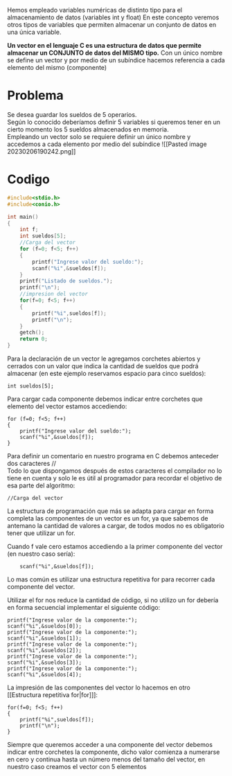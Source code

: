 Hemos empleado variables numéricas de distinto tipo para el almacenamiento de datos (variables int y float) En este concepto veremos otros tipos de variables que permiten almacenar un conjunto de datos en una única variable.

**Un vector en el lenguaje C es una estructura de datos que permite almacenar un CONJUNTO de datos del MISMO tipo.**
Con un único nombre se define un vector y por medio de un subíndice hacemos referencia a cada elemento del mismo (componente)
# Problema
Se desea guardar los sueldos de 5 operarios.  
Según lo conocido deberíamos definir 5 variables si queremos tener en un cierto momento los 5 sueldos almacenados en memoria.  
Empleando un vector solo se requiere definir un único nombre y accedemos a cada elemento por medio del subíndice
![[Pasted image 20230206190242.png]]
# Codigo
```C
#include<stdio.h>
#include<conio.h>

int main()
{
    int f;
    int sueldos[5];
    //Carga del vector
    for (f=0; f<5; f++)
    {
        printf("Ingrese valor del sueldo:");
        scanf("%i",&sueldos[f]);
    }
    printf("Listado de sueldos.");
    printf("\n");
    //impresion del vector
    for(f=0; f<5; f++)
    {
        printf("%i",sueldos[f]);
        printf("\n");
    }
    getch();
    return 0;
}
```
Para la declaración de un vector le agregamos corchetes abiertos y cerrados con un valor que indica la cantidad de sueldos que podrá almacenar (en este ejemplo reservamos espacio para cinco sueldos):

    int sueldos[5];

Para cargar cada componente debemos indicar entre corchetes que elemento del vector estamos accediendo:

    for (f=0; f<5; f++)
    {
        printf("Ingrese valor del sueldo:");
        scanf("%i",&sueldos[f]);
    }

Para definir un comentario en nuestro programa en C debemos anteceder dos caracteres //  
Todo lo que dispongamos después de estos caracteres el compilador no lo tiene en cuenta y solo le es útil al programador para recordar el objetivo de esa parte del algoritmo:

    //Carga del vector

La estructura de programación que más se adapta para cargar en forma completa las componentes de un vector es un for, ya que sabemos de antemano la cantidad de valores a cargar, de todos modos no es obligatorio tener que utilizar un for.

Cuando f vale cero estamos accediendo a la primer componente del vector (en nuestro caso sería):

        scanf("%i",&sueldos[f]);

Lo mas común es utilizar una estructura repetitiva for para recorrer cada componente del vector.

Utilizar el for nos reduce la cantidad de código, si no utilizo un for debería en forma secuencial implementar el siguiente código:

    printf("Ingrese valor de la componente:");
    scanf("%i",&sueldos[0]);
    printf("Ingrese valor de la componente:");
    scanf("%i",&sueldos[1]);
    printf("Ingrese valor de la componente:");
    scanf("%i",&sueldos[2]);
    printf("Ingrese valor de la componente:");
    scanf("%i",&sueldos[3]);
    printf("Ingrese valor de la componente:");
    scanf("%i",&sueldos[4]);

La impresión de las componentes del vector lo hacemos en otro [[Estructura repetitiva for|for]]]:

    for(f=0; f<5; f++)
    {
        printf("%i",sueldos[f]);
        printf("\n");
    }

Siempre que queremos acceder a una componente del vector debemos indicar entre corchetes la componente, dicho valor comienza a numerarse en cero y continua hasta un número menos del tamaño del vector, en nuestro caso creamos el vector con 5 elementos